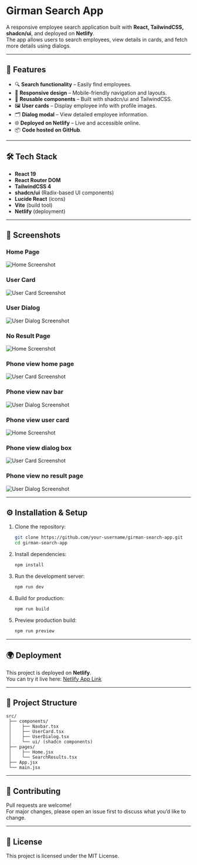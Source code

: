# Girman Search App

A responsive employee search application built with **React, TailwindCSS, shadcn/ui**, and deployed on **Netlify**.  
The app allows users to search employees, view details in cards, and fetch more details using dialogs.

---

## 🚀 Features

- 🔍 **Search functionality** – Easily find employees.  
- 📱 **Responsive design** – Mobile-friendly navigation and layouts.  
- 🧩 **Reusable components** – Built with shadcn/ui and TailwindCSS.  
- 🖼 **User cards** – Display employee info with profile images.  
- 🗂 **Dialog modal** – View detailed employee information.  
- 🌐 **Deployed on Netlify** – Live and accessible online.  
- 📦 **Code hosted on GitHub**.

---

## 🛠️ Tech Stack

- **React 19**
- **React Router DOM**
- **TailwindCSS 4**
- **shadcn/ui** (Radix-based UI components)
- **Lucide React** (icons)
- **Vite** (build tool)
- **Netlify** (deployment)

---

## 📸 Screenshots

### Home Page
![Home Screenshot](./screenshots/home.png)

### User Card
![User Card Screenshot](./screenshots/search.png)

### User Dialog
![User Dialog Screenshot](./screenshots/dialog.png)

### No Result Page
![Home Screenshot](./screenshots/no_result.png)

### Phone view home page
![User Card Screenshot](./screenshots/mobile_home.png)

### Phone view nav bar
![User Dialog Screenshot](./screenshots/mobile_nav.png)

### Phone view user card
![Home Screenshot](./screenshots/mobile_userCard.png)

### Phone view dialog box
![User Card Screenshot](./screenshots/mobile_dialog.png)

### Phone view no result page
![User Dialog Screenshot](./screenshots/mobile_noResult.png)


---

## ⚙️ Installation & Setup

1. Clone the repository:
   ```bash
   git clone https://github.com/your-username/girman-search-app.git
   cd girman-search-app
   ```

2. Install dependencies:
   ```bash
   npm install
   ```

3. Run the development server:
   ```bash
   npm run dev
   ```

4. Build for production:
   ```bash
   npm run build
   ```

5. Preview production build:
   ```bash
   npm run preview
   ```

---

## 🌍 Deployment

This project is deployed on **Netlify**.  
You can try it live here: [Netlify App Link](https://magenta-croissant-e481c5.netlify.app/)

---

## 📂 Project Structure

```
src/
 ├── components/
 │    ├── Navbar.tsx
 │    ├── UserCard.tsx
 │    ├── UserDialog.tsx
 │    └── ui/ (shadcn components)
 ├── pages/
 │    ├── Home.jsx
 │    └── SearchResults.tsx
 ├── App.jsx
 └── main.jsx
```

---

## 🤝 Contributing

Pull requests are welcome!  
For major changes, please open an issue first to discuss what you’d like to change.

---

## 📜 License

This project is licensed under the MIT License.
